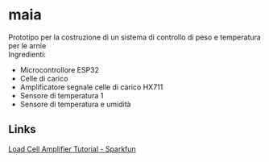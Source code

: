 # maia
Prototipo per la costruzione di un sistema di controllo di peso e temperatura per le arnie  
Ingredienti:
- Microcontrollore ESP32
- Celle di carico
- Amplificatore segnale celle di carico HX711
- Sensore di temperatura 1
- Sensore di temperatura e umidità

## Links
[Load Cell Amplifier Tutorial - Sparkfun](https://learn.sparkfun.com/tutorials/load-cell-amplifier-hx711-breakout-hookup-guide/all)
